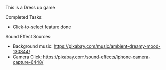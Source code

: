 This is a Dress up game

Completed Tasks:

- Click-to-select feature done

Sound Effect Sources:

- Background music: https://pixabay.com/music/ambient-dreamy-mood-130844/ 
- Camera Click: https://pixabay.com/sound-effects/iphone-camera-capture-6448/
